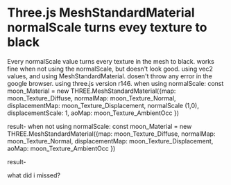 
# Three.js MeshStandardMaterial normalScale turns evey texture to black

Every normalScale value turns every texture in the mesh to black.
works fine when not using the normalScale, but doesn't look good.
using vec2 values, and using MeshStandardMaterial.
dosen't throw any error in the google browser.
using three.js version r146.
when using normalScale:
const moon_Material = new THREE.MeshStandardMaterial({map: moon_Texture_Diffuse, normalMap: moon_Texture_Normal, displacementMap: moon_Texture_Displacement, normalScale
(1,0), displacementScale: 1, aoMap: moon_Texture_AmbientOcc  })

result-
when not using normalScale:
const moon_Material = new THREE.MeshStandardMaterial({map: moon_Texture_Diffuse, normalMap: moon_Texture_Normal, displacementMap: moon_Texture_Displacement, aoMap: moon_Texture_AmbientOcc  })

result-

what did i missed?

        